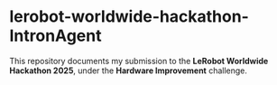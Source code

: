 # lerobot-worldwide-hackathon-IntronAgent
This repository documents my submission to the **LeRobot Worldwide Hackathon 2025**, under the **Hardware Improvement** challenge.
